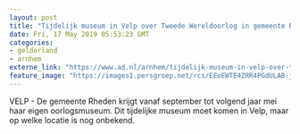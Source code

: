 ```yaml
---
layout: post
title: "Tijdelijk museum in Velp over Tweede Wereldoorlog in gemeente Rheden"
date: Fri, 17 May 2019 05:53:23 GMT
categories: 
- gelderland 
- arnhem 
externe_link: "https://www.ad.nl/arnhem/tijdelijk-museum-in-velp-over-tweede-wereldoorlog-in-gemeente-rheden~aaebfee5/"
feature_image: "https://images1.persgroep.net/rcs/EEoEWTE4ZRR4PGdULAB-j-mytmA/diocontent/104412789/_fitwidth/400/?appId=21791a8992982cd8da851550a453bd7f&quality=0.7"
---
```


VELP - De gemeente Rheden krijgt vanaf september tot volgend jaar mei haar eigen oorlogsmuseum. Dit tijdelijke museum moet komen in Velp, maar op welke locatie is nog onbekend.
